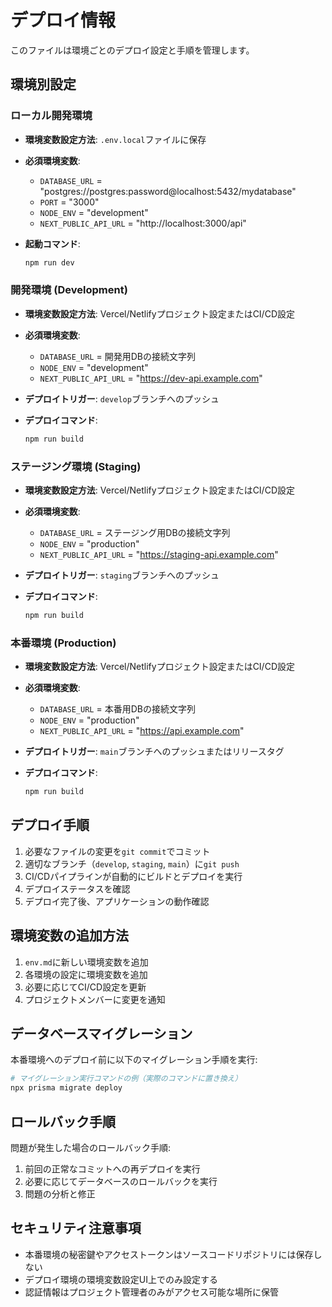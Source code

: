 # デプロイ情報

このファイルは環境ごとのデプロイ設定と手順を管理します。

## 環境別設定

### ローカル開発環境

- **環境変数設定方法**: `.env.local`ファイルに保存
- **必須環境変数**:
  - `DATABASE_URL` = "postgres://postgres:password@localhost:5432/mydatabase"
  - `PORT` = "3000"
  - `NODE_ENV` = "development"
  - `NEXT_PUBLIC_API_URL` = "http://localhost:3000/api"

- **起動コマンド**:
  ```bash
  npm run dev
  ```

### 開発環境 (Development)

- **環境変数設定方法**: Vercel/Netlifyプロジェクト設定またはCI/CD設定
- **必須環境変数**:
  - `DATABASE_URL` = 開発用DBの接続文字列
  - `NODE_ENV` = "development"
  - `NEXT_PUBLIC_API_URL` = "https://dev-api.example.com"

- **デプロイトリガー**: `develop`ブランチへのプッシュ
- **デプロイコマンド**:
  ```bash
  npm run build
  ```

### ステージング環境 (Staging)

- **環境変数設定方法**: Vercel/Netlifyプロジェクト設定またはCI/CD設定
- **必須環境変数**:
  - `DATABASE_URL` = ステージング用DBの接続文字列
  - `NODE_ENV` = "production"
  - `NEXT_PUBLIC_API_URL` = "https://staging-api.example.com"

- **デプロイトリガー**: `staging`ブランチへのプッシュ
- **デプロイコマンド**:
  ```bash
  npm run build
  ```

### 本番環境 (Production)

- **環境変数設定方法**: Vercel/Netlifyプロジェクト設定またはCI/CD設定
- **必須環境変数**:
  - `DATABASE_URL` = 本番用DBの接続文字列
  - `NODE_ENV` = "production"
  - `NEXT_PUBLIC_API_URL` = "https://api.example.com"

- **デプロイトリガー**: `main`ブランチへのプッシュまたはリリースタグ
- **デプロイコマンド**:
  ```bash
  npm run build
  ```

## デプロイ手順

1. 必要なファイルの変更を`git commit`でコミット
2. 適切なブランチ（`develop`, `staging`, `main`）に`git push`
3. CI/CDパイプラインが自動的にビルドとデプロイを実行
4. デプロイステータスを確認
5. デプロイ完了後、アプリケーションの動作確認

## 環境変数の追加方法

1. `env.md`に新しい環境変数を追加
2. 各環境の設定に環境変数を追加
3. 必要に応じてCI/CD設定を更新
4. プロジェクトメンバーに変更を通知

## データベースマイグレーション

本番環境へのデプロイ前に以下のマイグレーション手順を実行:

```bash
# マイグレーション実行コマンドの例（実際のコマンドに置き換え）
npx prisma migrate deploy
```

## ロールバック手順

問題が発生した場合のロールバック手順:

1. 前回の正常なコミットへの再デプロイを実行
2. 必要に応じてデータベースのロールバックを実行
3. 問題の分析と修正

## セキュリティ注意事項

- 本番環境の秘密鍵やアクセストークンはソースコードリポジトリには保存しない
- デプロイ環境の環境変数設定UI上でのみ設定する
- 認証情報はプロジェクト管理者のみがアクセス可能な場所に保管